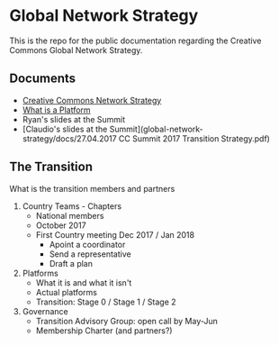 # Global Network Strategy

This is the repo for the public documentation regarding the Creative Commons Global Network Strategy.

## Documents

* [Creative Commons Network Strategy](global-network-strategy/docs/GlobalNetworkStrategy-Final.pdf)
* [What is a Platform](https://docs.google.com/document/d/1rlVotXHK0CQ5oC6dbyIRfpCUcq9RqpltgAgDtxFqQ3k/edit#)
* Ryan's slides at the Summit
* [Claudio's slides at the Summit](global-network-strategy/docs/27.04.2017 CC Summit 2017 Transition Strategy.pdf)

## The Transition

What is the transition
members and partners

1. Country Teams - Chapters
    * National members
    * October 2017
    * First Country meeting Dec 2017 / Jan 2018
        * Apoint a coordinator
        * Send a representative
        * Draft a plan 
2. Platforms 
    * What it is and what it isn't
    * Actual platforms
    * Transition: Stage 0 / Stage 1 / Stage 2
3. Governance
    * Transition Advisory Group: open call by May-Jun
    * Membership Charter (and partners?)
